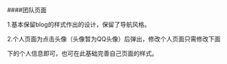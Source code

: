 ####团队页面

1.基本保留blog的样式作出的设计，保留了导航风格。

2.个人页面为点击头像（头像暂为QQ头像）后弹出，修改个人页面只需修改下面<div class="modal-data">下的个人信息即可，也可在此基础完善自己页面的样式。